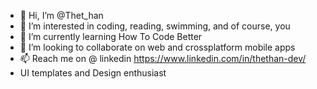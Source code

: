 - 👋 Hi, I’m @Thet_han
- 👀 I’m interested in coding, reading, swimming, and of course, you
- 🌱 I’m currently learning How To Code Better
- 💞️ I’m looking to collaborate on web and crossplatform mobile apps
- 📫 Reach me on 
      @ linkedin https://www.linkedin.com/in/thethan-dev/
- <Interest>UI templates and Design enthusiast</Interest>

<!---
thetsGit/thetsGit is a ✨ special ✨ repository because its `README.md` (this file) appears on your GitHub profile.
You can click the Preview link to take a look at your changes.
--->
